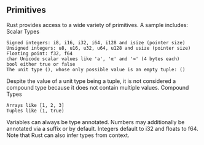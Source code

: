 ## Primitives

Rust provides access to a wide variety of primitives. A sample includes:
Scalar Types

    Signed integers: i8, i16, i32, i64, i128 and isize (pointer size)
    Unsigned integers: u8, u16, u32, u64, u128 and usize (pointer size)
    Floating point: f32, f64
    char Unicode scalar values like 'a', 'α' and '∞' (4 bytes each)
    bool either true or false
    The unit type (), whose only possible value is an empty tuple: ()

Despite the value of a unit type being a tuple, it is not considered a compound type because it does not contain multiple values.
Compound Types

    Arrays like [1, 2, 3]
    Tuples like (1, true)

Variables can always be type annotated. Numbers may additionally be annotated via a suffix or by default. Integers default to i32 and floats to f64. Note that Rust can also infer types from context.